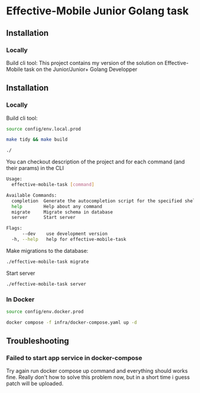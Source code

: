 # Effective-Mobile Junior Golang task

## Installation

### Locally

Build cli tool:
This project contains my version of the solution on Effective-Mobile task on the Junior/Junior+
Golang Developper

## Installation

### Locally

Build cli tool:

```sh
source config/env.local.prod

make tidy && make build

./

```

You can checkout description of the project and for each command (and their params) in the CLI

```sh
Usage:
  effective-mobile-task [command]

Available Commands:
  completion  Generate the autocompletion script for the specified shell
  help        Help about any command
  migrate     Migrate schema in database
  server      Start server

Flags:
      --dev    use development version
  -h, --help   help for effective-mobile-task
```

Make migrations to the database:

```sh
./effective-mobile-task migrate
```

Start server

```sh
./effective-mobile-task server
```

### In Docker

```sh
source config/env.docker.prod

docker compose -f infra/docker-compose.yaml up -d
```

## Troubleshooting

### Failed to start app service in docker-compose

Try again run docker compose up command and everything should works fine. Really don't how to solve
this problem now, but in a short time i guess patch will be uploaded.
